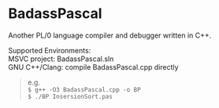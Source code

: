 # BadassPascal
Another PL/0 language compiler and debugger written in C++.   
  
Supported Environments:   
MSVC project: BadassPascal.sln  
GNU C++/Clang: compile BadassPascal.cpp directly  
>e.g.  
>`$ g++ -O3 BadassPascal.cpp -o BP`  
>`$ ./BP InsersionSort.pas`  

